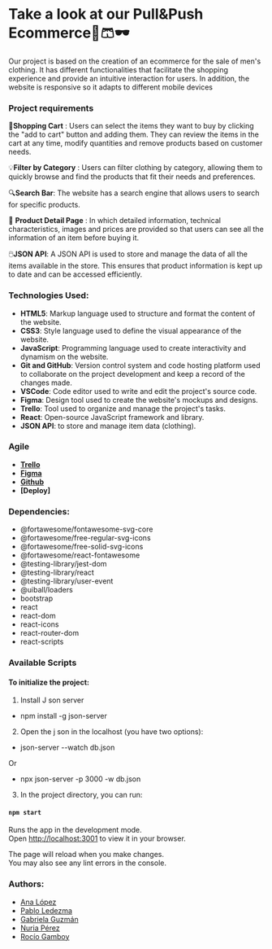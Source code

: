 # Take a look at our Pull&Push Ecommerce👕🩳🕶️

Our project is based on the creation of an ecommerce for the sale of men's clothing. It has different functionalities that facilitate the shopping experience and provide an intuitive interaction for users. In addition, the website is responsive so it adapts to different mobile devices

### Project requirements

🛒**Shopping Cart** : Users can select the items they want to buy by clicking the "add to cart" button and adding them. They can review the items in the cart at any time, modify quantities and remove products based on customer needs.

💡**Filter by Category** : Users can filter clothing by category, allowing them to quickly browse and find the products that fit their needs and preferences.

🔍**Search Bar**: The website has a search engine that allows users to search for specific products.

🔑 **Product Detail Page** : In which detailed information, technical characteristics, images and prices are provided so that users can see all the information of an item before buying it.

🖱️**JSON API**: A JSON API is used to store and manage the data of all the items available in the store. This ensures that product information is kept up to date and can be accessed efficiently.

### Technologies Used:

- **HTML5**: Markup language used to structure and format the content of the website.
- **CSS3**: Style language used to define the visual appearance of the website.
- **JavaScript**: Programming language used to create interactivity and dynamism on the website.
- **Git and GitHub**: Version control system and code hosting platform used to collaborate on the project development and keep a record of the changes made.
- **VSCode**: Code editor used to write and edit the project's source code.
- **Figma**: Design tool used to create the website's mockups and designs.
- **Trello**: Tool used to organize and manage the project's tasks.
- **React**: Open-source JavaScript framework and library.
- **JSON API**: to store and manage item data (clothing).

### Agile

* **[Trello](https://trello.com/b/rSLb4qZT/app-ecommerce-react)**
* **[Figma](https://www.figma.com/file/H7N9uQPJvI9sqpo2eOOsP2/Pull%26Bear-(React)?type=design&node-id=20-5&t=LjeKnrrSgYtg4EPR-0)**
* **[Github](https://github.com/Pledezma87/react-ecommerce)**
* **[Deploy]** 


### Dependencies:

* @fortawesome/fontawesome-svg-core
* @fortawesome/free-regular-svg-icons
* @fortawesome/free-solid-svg-icons
* @fortawesome/react-fontawesome
* @testing-library/jest-dom
* @testing-library/react
* @testing-library/user-event
* @uiball/loaders
* bootstrap
* react
* react-dom
* react-icons
* react-router-dom
* react-scripts

### Available Scripts

#### To initialize the project:

1.  Install J son server

- npm install -g json-server


2.  Open the j son in the localhost (you have two options):

-  json-server --watch db.json 

Or

-  npx json-server -p 3000 -w db.json


3.  In the project directory, you can run:

#### `npm start`

Runs the app in the development mode.\
Open [http://localhost:3001](http://localhost:3001) to view it in your browser.

The page will reload when you make changes.\
You may also see any lint errors in the console.


### Authors:

* [Ana López](https://github.com/Alh-19)
* [Pablo Ledezma](https://github.com/Pledezma87)
* [Gabriela Guzmán](https://github.com/Gabsgt99)
* [Nuria Pérez](https://github.com/NuriaPerezBravo)
* [Rocío Gamboy](https://github.com/Rous2106)







